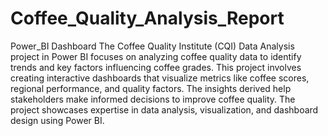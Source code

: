 # Coffee_Quality_Analysis_Report
Power_BI Dashboard
The Coffee Quality Institute (CQI) Data Analysis project in Power BI focuses on analyzing coffee quality data to identify trends and key factors influencing coffee grades. This project involves creating interactive dashboards that visualize metrics like coffee scores, regional performance, and quality factors. The insights derived help stakeholders make informed decisions to improve coffee quality. The project showcases expertise in data analysis, visualization, and dashboard design using Power BI.
